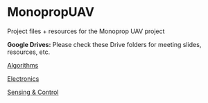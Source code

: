 # MonopropUAV
Project files + resources for the Monoprop UAV project

**Google Drives:**
Please check these Drive folders for meeting slides, resources, etc.

[Algorithms](https://drive.google.com/drive/folders/1vxY-udHqTgmarN2Y4lALjIYDhyv2OA7N?usp=sharing)

[Electronics](https://drive.google.com/drive/folders/1lZPJO9E9syAnoeq-bsbVtlA1xF-AGdLT?usp=sharing)

[Sensing & Control](https://drive.google.com/drive/folders/1B5el5EHVFndY2es_LnUI2bg67gWon6B9?usp=sharing)

